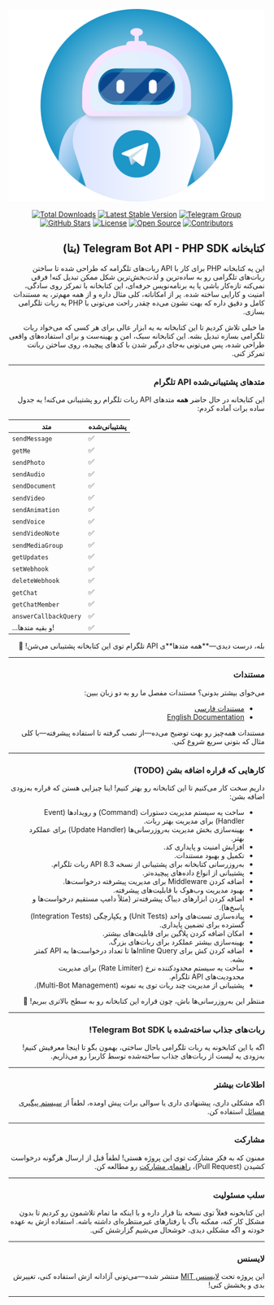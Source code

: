 <p align="center">
  <img src="/docs/static/img/logo.png" alt="Telegram Bot API - PHP SDK Banner">
</p>

<p align="center">
  <a href="https://packagist.org/packages/irazasyed/telegram-bot-sdk"><img src="https://img.shields.io/packagist/dt/hosseinhunta/php-telegram-api-bot.svg" alt="Total Downloads"></a>
  <a href="https://packagist.org/packages/irazasyed/telegram-bot-sdk"><img src="https://img.shields.io/packagist/v/hosseinhunta/php-telegram-api-bot.svg" alt="Latest Stable Version"></a>
  <a href="https://t.me/php_telegram_api_bot"><img src="https://img.shields.io/badge/Telegram-Join%20Group-blue" alt="Telegram Group"></a>
  <a href="https://github.com/hosseinhunta/php-telegram-api-bot"><img src="https://img.shields.io/github/stars/hosseinhunta/php-telegram-api-bot?style=social" alt="GitHub Stars"></a>
  <a href="https://github.com/hosseinhunta/php-telegram-api-bot/blob/main/LICENSE"><img src="https://img.shields.io/github/license/hosseinhunta/php-telegram-api-bot" alt="License"></a>
  <a href="https://github.com/hosseinhunta/php-telegram-api-bot"><img src="https://img.shields.io/badge/Open%20Source-Yes-brightgreen" alt="Open Source"></a>
  <a href="https://github.com/hosseinhunta/php-telegram-api-bot/graphs/contributors"><img src="https://img.shields.io/github/contributors/hosseinhunta/php-telegram-api-bot" alt="Contributors"></a>
</p>

<div dir="rtl">

## کتابخانه Telegram Bot API - PHP SDK (بتا)

این یه کتابخانه PHP برای کار با API ربات‌های تلگرامه که طراحی شده تا ساختن ربات‌های تلگرامی رو به ساده‌ترین و لذت‌بخش‌ترین شکل ممکن تبدیل کنه! فرقی نمی‌کنه تازه‌کار باشی یا یه برنامه‌نویس حرفه‌ای، این کتابخانه با تمرکز روی سادگی، امنیت و کارایی ساخته شده. پر از امکاناته، کلی مثال داره و از همه مهم‌تر، یه مستندات کامل و دقیق داره که بهت نشون می‌ده چقدر راحت می‌تونی با PHP یه ربات تلگرامی بسازی.

ما خیلی تلاش کردیم تا این کتابخانه به یه ابزار عالی برای هر کسی که می‌خواد ربات تلگرامی بسازه تبدیل بشه. این کتابخانه سبک، امن و بهینه‌ست و برای استفاده‌های واقعی طراحی شده، پس می‌تونی به‌جای درگیر شدن با کدهای پیچیده، روی ساختن رباتت تمرکز کنی.

---

### متدهای پشتیبانی‌شده API تلگرام

این کتابخانه در حال حاضر **همه** متدهای API ربات تلگرام رو پشتیبانی می‌کنه! یه جدول ساده برات آماده کردم:

</div>

| متد              | پشتیبانی‌شده |
|------------------|--------------|
| `sendMessage`    | ✅           |
| `getMe`          | ✅           |
| `sendPhoto`      | ✅           |
| `sendAudio`      | ✅           |
| `sendDocument`   | ✅           |
| `sendVideo`      | ✅           |
| `sendAnimation`  | ✅           |
| `sendVoice`      | ✅           |
| `sendVideoNote`  | ✅           |
| `sendMediaGroup` | ✅           |
| `getUpdates`     | ✅           |
| `setWebhook`     | ✅           |
| `deleteWebhook`  | ✅           |
| `getChat`        | ✅           |
| `getChatMember`  | ✅           |
| `answerCallbackQuery` | ✅      |
| ...و بقیه متدها! | ✅           |

<div dir="rtl">
بله، درست دیدی—**همه متدها**ی API تلگرام توی این کتابخانه پشتیبانی می‌شن! 🎉

---

### مستندات

می‌خوای بیشتر بدونی؟ مستندات مفصل ما رو به دو زبان ببین:

- [مستندات فارسی](https://hosseinhunta.github.io/php-telegram-api-bot/fa)
- [English Documentation](https://hosseinhunta.github.io/php-telegram-api-bot/en)

مستندات همه‌چیز رو بهت توضیح می‌ده—از نصب گرفته تا استفاده پیشرفته—با کلی مثال که بتونی سریع شروع کنی.

---

### کارهایی که قراره اضافه بشن (TODO)

داریم سخت کار می‌کنیم تا این کتابخانه رو بهتر کنیم! اینا چیزایی هستن که قراره به‌زودی اضافه بشن:

- ساخت یه سیستم مدیریت دستورات (Command) و رویدادها (Event Handler) برای مدیریت بهتر ربات.
- بهینه‌سازی بخش مدیریت به‌روزرسانی‌ها (Update Handler) برای عملکرد بهتر.
- افزایش امنیت و پایداری کد.
- تکمیل و بهبود مستندات.
- به‌روزرسانی کتابخانه برای پشتیبانی از نسخه 8.3 API ربات تلگرام.
- پشتیبانی از انواع داده‌های پیچیده‌تر.
- اضافه کردن Middleware برای مدیریت پیشرفته درخواست‌ها.
- بهبود مدیریت وب‌هوک با قابلیت‌های پیشرفته.
- اضافه کردن ابزارهای دیباگ پیشرفته‌تر (مثلاً دامپ مستقیم درخواست‌ها و پاسخ‌ها).
- پیاده‌سازی تست‌های واحد (Unit Tests) و یکپارچگی (Integration Tests) گسترده برای تضمین پایداری.
- امکان اضافه کردن پلاگین برای قابلیت‌های بیشتر.
- بهینه‌سازی بیشتر عملکرد برای ربات‌های بزرگ.
- اضافه کردن کش برای Inline Queryها تا تعداد درخواست‌ها به API کمتر بشه.
- ساخت یه سیستم محدودکننده نرخ (Rate Limiter) برای مدیریت محدودیت‌های API تلگرام.
- پشتیبانی از مدیریت چند ربات توی یه نمونه (Multi-Bot Management).

منتظر این به‌روزرسانی‌ها باش، چون قراره این کتابخانه رو به سطح بالاتری ببریم! 🚀

---

### ربات‌های جذاب ساخته‌شده با Telegram Bot SDK!

اگه با این کتابخونه یه ربات تلگرامی باحال ساختی، بهمون بگو تا اینجا معرفیش کنیم! به‌زودی یه لیست از ربات‌های جذاب ساخته‌شده توسط کاربرا رو می‌ذاریم.

---

### اطلاعات بیشتر

اگه مشکلی داری، پیشنهادی داری یا سوالی برات پیش اومده، لطفاً از [سیستم پیگیری مسائل](https://github.com/hosseinhunta/php-telegram-api-bot/issues) استفاده کن.

---

### مشارکت

ممنون که به فکر مشارکت توی این پروژه هستی! لطفاً قبل از ارسال هرگونه درخواست کشیدن (Pull Request)، [راهنمای مشارکت](https://github.com/hosseinhunta/php-telegram-api-bot/blob/main/CONTRIBUTING.md) رو مطالعه کن.

---

### سلب مسئولیت

این کتابخونه فعلاً توی نسخه بتا قرار داره و با اینکه ما تمام تلاشمون رو کردیم تا بدون مشکل کار کنه، ممکنه باگ یا رفتارهای غیرمنتظره‌ای داشته باشه. استفاده ازش به عهده خودته و اگه مشکلی دیدی، خوشحال می‌شیم گزارشش کنی.

---

### لایسنس

این پروژه تحت [لایسنس MIT](https://github.com/yourusername/telegram-bot-sdk/blob/main/LICENSE) منتشر شده—می‌تونی آزادانه ازش استفاده کنی، تغییرش بدی و پخشش کنی!

---

</div>